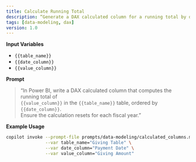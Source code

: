 ```yaml
---
title: Calculate Running Total
description: “Generate a DAX calculated column for a running total by date”
tags: [data‑modeling, dax]
version: 1.0
---
```


**Input Variables**  
- `{{table_name}}`  
- `{{date_column}}`  
- `{{value_column}}`

**Prompt**  
> “In Power BI, write a DAX calculated column that computes the running total of  
> `{{value_column}}` in the `{{table_name}}` table, ordered by `{{date_column}}`.  
> Ensure the calculation resets for each fiscal year.”

**Example Usage**  
```bash
copilot invoke --prompt-file prompts/data-modeling/calculated_columns.md \
               --var table_name="Giving Table" \
               --var date_column="Payment Date" \
               --var value_column="Giving Amount"
